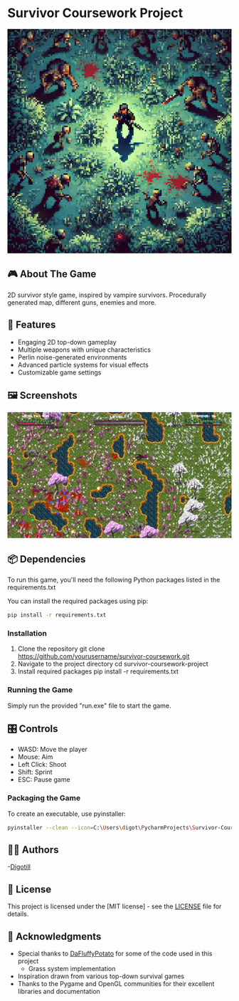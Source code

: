 # Survivor Coursework Project

![Game Cover](Assets/UI/images/cover2.png)

## 🎮 About The Game

2D survivor style game, inspired by vampire survivors. Procedurally generated map, different guns, enemies and more.

## 🚀 Features

- Engaging 2D top-down gameplay
- Multiple weapons with unique characteristics
- Perlin noise-generated environments
- Advanced particle systems for visual effects
- Customizable game settings

## 🖼 Screenshots

![Gameplay Screenshot](Assets/UI/images/game_screenshot.png)

## 📦 Dependencies

To run this game, you'll need the following Python packages listed in the requirements.txt

You can install the required packages using pip:

```bash
pip install -r requirements.txt
```

### Installation

1. Clone the repository
   git clone https://github.com/yourusername/survivor-coursework.git
2. Navigate to the project directory
   cd survivor-coursework-project
3. Install required packages
   pip install -r requirements.txt

### Running the Game

Simply run the provided "run.exe" file to start the game.

## 🎛 Controls

- WASD: Move the player
- Mouse: Aim
- Left Click: Shoot
- Shift: Sprint
- ESC: Pause game

### Packaging the Game

To create an executable, use pyinstaller:

```bash
pyinstaller --clean --icon=C:\Users\digot\PycharmProjects\Survivor-Coursework-Project\Assets\UI\images\cover.png Run.py --onedir --windowed --noconsole --add-data "Code:Code"
```

## 👨‍💻 Authors

 -[Digotill](https://github.com/digotill)

## 📄 License

This project is licensed under the [MIT license] - see the [LICENSE](LICENSE.md) file for details.

## 🙏 Acknowledgments

- Special thanks to [DaFluffyPotato](https://github.com/DaFluffyPotato) for some of the code used in this project
  - Grass system implementation
- Inspiration drawn from various top-down survival games
- Thanks to the Pygame and OpenGL communities for their excellent libraries and documentation
